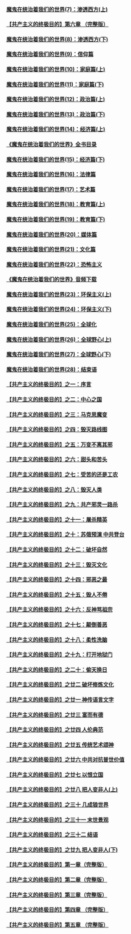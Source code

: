 #### [魔鬼在统治着我们的世界(7)：渗透西方(上)](../pages/nsc422/n10426013.md)
#### [【共产主义的终极目的】第六章 （完整版）](../pages/nsc422/n11428913.md)
#### [魔鬼在统治着我们的世界(8)：渗透西方(下)](../pages/nsc422/n10429603.md)
#### [魔鬼在统治着我们的世界(9)：信仰篇](../pages/nsc422/n10432159.md)
#### [魔鬼在统治着我们的世界(10)：家庭篇(上)](../pages/nsc422/n10435448.md)
#### [魔鬼在统治着我们的世界(11)：家庭篇(下)](../pages/nsc422/n10440961.md)
#### [魔鬼在统治着我们的世界(12)：政治篇(上)](../pages/nsc422/n10444576.md)
#### [魔鬼在统治着我们的世界(13)：政治篇(下)](../pages/nsc422/n10448270.md)
#### [魔鬼在统治着我们的世界(14)：经济篇(上)](../pages/nsc422/n10457370.md)
#### [《魔鬼在统治着我们的世界》全书目录](../pages/nsc422/n10464261.md)
#### [魔鬼在统治着我们的世界(15)：经济篇(下)](../pages/nsc422/n10469975.md)
#### [魔鬼在统治着我们的世界(16)：法律篇](../pages/nsc422/n10485969.md)
#### [魔鬼在统治着我们的世界(17)：艺术篇](../pages/nsc422/n10499093.md)
#### [魔鬼在统治着我们的世界(18)：教育篇(上)](../pages/nsc422/n10526970.md)
#### [魔鬼在统治着我们的世界(19)：教育篇(下)](../pages/nsc422/n10564808.md)
#### [魔鬼在统治着我们的世界(20)：媒体篇](../pages/nsc422/n10586579.md)
#### [魔鬼在统治着我们的世界(21)：文化篇](../pages/nsc422/n10597706.md)
#### [魔鬼在统治着我们的世界(22)：恐怖主义](../pages/nsc422/n10614727.md)
#### [《魔鬼在统治着我们的世界》音频下载](../pages/nsc422/n10635553.md)
#### [魔鬼在统治着我们的世界(23)：环保主义(上)](../pages/nsc422/n10688613.md)
#### [魔鬼在统治着我们的世界(24)：环保主义(下)](../pages/nsc422/n10695307.md)
#### [魔鬼在统治着我们的世界(25)：全球化](../pages/nsc422/n10788205.md)
#### [魔鬼在统治着我们的世界(26)：全球野心(上)](../pages/nsc422/n10900318.md)
#### [魔鬼在统治着我们的世界(27)：全球野心(下)](../pages/nsc422/n10928319.md)
#### [魔鬼在统治着我们的世界(28)：结束语](../pages/nsc422/n10936246.md)
#### [【共产主义的终极目的】之一：序言](../pages/nsc422/n11086077.md)
#### [【共产主义的终极目的】之二：中心之国](../pages/nsc422/n11047728.md)
#### [【共产主义的终极目的】之三：马克思魔变](../pages/nsc422/n11061941.md)
#### [【共产主义的终极目的】之四：毁灭路线图](../pages/nsc422/n11086284.md)
#### [【共产主义的终极目的】之五：万变不离其邪](../pages/nsc422/n11091285.md)
#### [【共产主义的终极目的】之六：甜头和苦头](../pages/nsc422/n11096971.md)
#### [【共产主义的终极目的】之七：受苦的还是工农](../pages/nsc422/n11101809.md)
#### [【共产主义的终极目的】之八：毁灭人类](../pages/nsc422/n11108503.md)
#### [【共产主义的终极目的】之九：共产邪灵一路杀](../pages/nsc422/n11114139.md)
#### [【共产主义的终极目的】之十一：屠杀精英](../pages/nsc422/n11118442.md)
#### [【共产主义的终极目的】之十：苏俄预演 中共登台](../pages/nsc422/n11118424.md)
#### [【共产主义的终极目的】之十二：破坏自然](../pages/nsc422/n11135214.md)
#### [【共产主义的终极目的】之十三：毁灭文化](../pages/nsc422/n11135227.md)
#### [【共产主义的终极目的】之十四：邪恶之最](../pages/nsc422/n11150249.md)
#### [【共产主义的终极目的】之十五：毁人不倦](../pages/nsc422/n11166792.md)
#### [【共产主义的终极目的】之十六：反神骂祖宗](../pages/nsc422/n11166798.md)
#### [【共产主义的终极目的】之十七：颠倒善恶](../pages/nsc422/n11179782.md)
#### [【共产主义的终极目的】之十八：柔性洗脑](../pages/nsc422/n11199994.md)
#### [【共产主义的终极目的】之十九：打开地狱门](../pages/nsc422/n11206376.md)
#### [【共产主义的终极目的】之二十：偷天换日](../pages/nsc422/n11238846.md)
#### [【共产主义的终极目的】之廿二 破坏修炼文化](../pages/nsc422/n11245728.md)
#### [【共产主义的终极目的】之廿一 神传语言文字](../pages/nsc422/n11263265.md)
#### [【共产主义的终极目的】之廿三 富而有德](../pages/nsc422/n11283598.md)
#### [【共产主义的终极目的】之廿四 人伦典范](../pages/nsc422/n11296397.md)
#### [【共产主义的终极目的】之廿五 传统艺术颂神](../pages/nsc422/n11296396.md)
#### [【共产主义的终极目的】之廿六 中共对抗普世价值](../pages/nsc422/n11324785.md)
#### [【共产主义的终极目的】之廿七 以恨立国](../pages/nsc422/n11336944.md)
#### [【共产主义的终极目的】之廿八 把人变非人(上)](../pages/nsc422/n11340492.md)
#### [【共产主义的终极目的】之三十 几成狼世界](../pages/nsc422/n11348280.md)
#### [【共产主义的终极目的】之三十一 末世景观](../pages/nsc422/n11351129.md)
#### [【共产主义的终极目的】之三十二 结语](../pages/nsc422/n11360535.md)
#### [【共产主义的终极目的】之廿九 把人变非人(下)](../pages/nsc422/n11344140.md)
#### [【共产主义的终极目的】第一章（完整版）](../pages/nsc422/n11417651.md)
#### [【共产主义的终极目的】第二章（完整版）](../pages/nsc422/n11428831.md)
#### [【共产主义的终极目的】第三章（完整版）](../pages/nsc422/n11428848.md)
#### [【共产主义的终极目的】第四章 （完整版）](../pages/nsc422/n11428907.md)
#### [【共产主义的终极目的】第五章 （完整版）](../pages/nsc422/n11428912.md)
